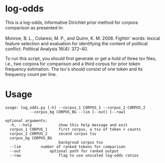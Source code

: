 # log-odds
This is a log-odds, informative Dirichlet prior method for corpora comparison as 
presented in:<br><br>
Monroe, B. L., Colaresi, M. P., and Quinn, K. M. 2008.  Fightin' words: lexical
feature selection and evaluation for identifying the content of political
conflict. Political Analysis 16(4): 372-40.

To run this script, you should first generate or get a hold of three tsv files,
i.e., two corpora for comparison and a third corpus for prior token frequency 
estimation. The tsv's should consist of one token and its frequency count per line.

Usage
=======
```
usage: log_odds.py [-h] --corpus_1 CORPUS_1 --corpus_2 CORPUS_2 
		   --corpus_bg CORPUS_BG --lim [--out] [--raw]

optional arguments:
  -h, --help            show this help message and exit
  corpus_1 CORPUS_1     first corpus, a tsv of token + counts
  corpus_2 CORPUS_2     second corpus tsv
  corpus_bg CORPUS_BG
                        backgroud corpus tsv
  --lim			number of ranked tokens for comparison
  --out		        optional path for ranked output
  --raw                 flag to use unscaled log-odds ratios
```

